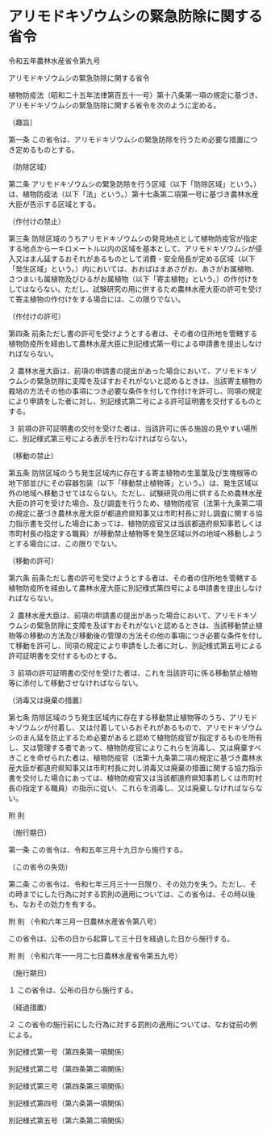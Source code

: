 # アリモドキゾウムシの緊急防除に関する省令

令和五年農林水産省令第九号

アリモドキゾウムシの緊急防除に関する省令

植物防疫法（昭和二十五年法律第百五十一号）第十八条第一項の規定に基づき、アリモドキゾウムシの緊急防除に関する省令を次のように定める。

（趣旨）

第一条 この省令は、アリモドキゾウムシの緊急防除を行うため必要な措置につき定めるものとする。

（防除区域）

第二条 アリモドキゾウムシの緊急防除を行う区域（以下「防除区域」という。）は、植物防疫法（以下「法」という。）第十七条第二項第一号に基づき農林水産大臣が告示する区域とする。

（作付けの禁止）

第三条 防除区域のうちアリモドキゾウムシの発見地点として植物防疫官が指定する地点から一キロメートル以内の区域を基本として、アリモドキゾウムシが侵入又はまん延するおそれがあるものとして消費・安全局長が定める区域（以下「発生区域」という。）内においては、おおばはまあさがお、あさがお属植物、さつまいも属植物及びひるがお属植物（以下「寄主植物」という。）の作付けをしてはならない。ただし、試験研究の用に供するため農林水産大臣の許可を受けて寄主植物の作付けをする場合には、この限りでない。

（作付けの許可）

第四条 前条ただし書の許可を受けようとする者は、その者の住所地を管轄する植物防疫所を経由して農林水産大臣に別記様式第一号による申請書を提出しなければならない。

２ 農林水産大臣は、前項の申請書の提出があった場合において、アリモドキゾウムシの緊急防除に支障を及ぼすおそれがないと認めるときは、当該寄主植物の栽培の方法その他の事項につき必要な条件を付して作付けを許可し、同項の規定により申請をした者に対し、別記様式第二号による許可証明書を交付するものとする。

３ 前項の許可証明書の交付を受けた者は、当該許可に係る施設の見やすい場所に、別記様式第三号による表示を行わなければならない。

（移動の禁止）

第五条 防除区域のうち発生区域内に存在する寄主植物の生茎葉及び生塊根等の地下部並びにその容器包装（以下「移動禁止植物等」という。）は、発生区域以外の地域へ移動させてはならない。ただし、試験研究の用に供するため農林水産大臣の許可を受けた場合、及び調査を行うため、植物防疫官（法第十九条第二項の規定に基づき農林水産大臣が都道府県知事又は市町村長に対し調査に関する協力指示書を交付した場合にあっては、植物防疫官又は当該都道府県知事若しくは市町村長の指定する職員）が移動禁止植物等を発生区域以外の地域へ移動しようとする場合には、この限りでない。

（移動の許可）

第六条 前条ただし書の許可を受けようとする者は、その者の住所地を管轄する植物防疫所を経由して農林水産大臣に別記様式第四号による申請書を提出しなければならない。

２ 農林水産大臣は、前項の申請書の提出があった場合において、アリモドキゾウムシの緊急防除に支障を及ぼすおそれがないと認めるときは、当該移動禁止植物等の移動の方法及び移動後の管理の方法その他の事項につき必要な条件を付して移動を許可し、同項の規定により申請をした者に対し、別記様式第五号による許可証明書を交付するものとする。

３ 前項の許可証明書の交付を受けた者は、これを当該許可に係る移動禁止植物等に添付して移動させなければならない。

（消毒又は廃棄の措置）

第七条 防除区域のうち発生区域内に存在する移動禁止植物等のうち、アリモドキゾウムシが付着し、又は付着しているおそれがあるもので、アリモドキゾウムシのまん延を防止するため必要があると認めて植物防疫官が指定するものを所有し、又は管理する者であって、植物防疫官によりこれらを消毒し、又は廃棄すべきことを命ぜられた者は、植物防疫官（法第十九条第二項の規定に基づき農林水産大臣が都道府県知事又は市町村長に対し消毒又は廃棄の措置に関する協力指示書を交付した場合にあっては、植物防疫官又は当該都道府県知事若しくは市町村長の指定する職員）の指示に従い、これらを消毒し、又は廃棄しなければならない。

附 則

（施行期日）

第一条 この省令は、令和五年三月十九日から施行する。

（この省令の失効）

第二条 この省令は、令和七年三月三十一日限り、その効力を失う。ただし、その時までにした行為に対する罰則の適用については、この省令は、その時以後も、なおその効力を有する。

附 則 （令和六年三月一日農林水産省令第八号）

この省令は、公布の日から起算して三十日を経過した日から施行する。

附 則 （令和六年一一月二七日農林水産省令第五九号）

（施行期日）

１ この省令は、公布の日から施行する。

（経過措置）

２ この省令の施行前にした行為に対する罰則の適用については、なお従前の例による。

別記様式第一号（第四条第一項関係）

[](/./pict/2FH00000066196.pdf)

別記様式第二号（第四条第二項関係）

[](/./pict/2FH00000066197.pdf)

別記様式第三号（第四条第三項関係）

[](/./pict/2FH00000066198.pdf)

別記様式第四号（第六条第一項関係）

[](/./pict/2FH00000066199.pdf)

別記様式第五号（第六条第二項関係）

[](/./pict/2FH00000066200.pdf)
